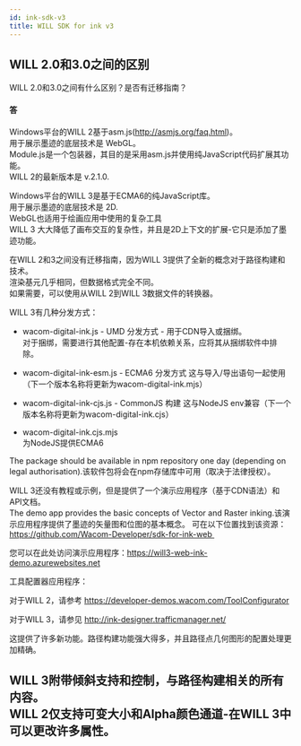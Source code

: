 ```yaml
---
id: ink-sdk-v3
title: WILL SDK for ink v3
---
```


## WILL 2.0和3.0之间的区别

WILL 2.0和3.0之间有什么区别？是否有迁移指南？

#### 答

Windows平台的WILL 2基于asm.js(http://asmjs.org/faq.html)。  
用于展示墨迹的底层技术是 WebGL。  
Module.js是一个包装器，其目的是采用asm.js并使用纯JavaScript代码扩展其功能。  
WILL 2的最新版本是 v.2.1.0.

Windows平台的WILL 3是基于ECMA6的纯JavaScript库。  
用于展示墨迹的底层技术是 2D.  
WebGL也适用于绘画应用中使用的复杂工具  
WILL 3 大大降低了画布交互的复杂性，并且是2D上下文的扩展-它只是添加了墨迹功能。 

在WILL 2和3之间没有迁移指南，因为WILL 3提供了全新的概念对于路径构建和技术。  
渲染基元几乎相同，但数据格式完全不同。  
如果需要，可以使用从WILL 2到WILL 3数据文件的转换器。

WILL 3有几种分发方式：

* wacom-digital-ink.js - UMD 分发方式 - 
  用于CDN导入或捆绑。  
	对于捆绑，需要进行其他配置-存在本机依赖关系，应将其从捆绑软件中排除。

* wacom-digital-ink-esm.js - ECMA6 分发方式
  这与导入/导出语句一起使用（下一个版本名称将更新为wacom-digital-ink.mjs）

* wacom-digital-ink-cjs.js - CommonJS 构建 
  这与NodeJS env兼容（下一个版本名称将更新为wacom-digital-ink.cjs）

* wacom-digital-ink.cjs.mjs  
	为NodeJS提供ECMA6

The package should be available in npm repository one day (depending on legal authorisation).该软件包将会在npm存储库中可用（取决于法律授权）。

WILL 3还没有教程或示例，但是提供了一个演示应用程序（基于CDN语法）和API文档。  
The demo app provides the basic concepts of Vector and Raster inking.该演示应用程序提供了墨迹的矢量图和位图的基本概念。 
可在以下位置找到该资源：https://github.com/Wacom-Developer/sdk-for-ink-web 

您可以在此处访问演示应用程序：https://will3-web-ink-demo.azurewebsites.net

工具配置器应用程序：

对于WILL 2，请参考 https://developer-demos.wacom.com/ToolConfigurator

对于WILL 3，请参见 http://ink-designer.trafficmanager.net/

这提供了许多新功能。路径构建功能强大得多，并且路径点几何图形的配置处理更加精确。 

WILL 3附带倾斜支持和控制，与路径构建相关的所有内容。  
WILL 2仅支持可变大小和Alpha颜色通道-在WILL 3中可以更改许多属性。
---